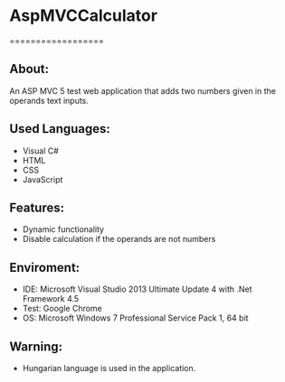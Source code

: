 # AspMVCCalculator
==================


About:
------
An ASP MVC 5 test web application that adds two numbers given in the operands text inputs.


Used Languages:
---------------
- Visual C#
- HTML
- CSS
- JavaScript


Features:
---------
- Dynamic functionality
- Disable calculation if the operands are not numbers


Enviroment:
-----------
- IDE: Microsoft Visual Studio 2013 Ultimate Update 4 with .Net Framework 4.5
- Test: Google Chrome
- OS: Microsoft Windows 7 Professional Service Pack 1, 64 bit


Warning:
--------
- Hungarian language is used in the application.
